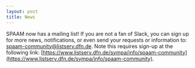 ```yaml
---
layout: post
title: News
---
```


SPAAM now has a mailing list! If you are not a fan of Slack, you can sign up for more news, notifications, or even send your requests or information to: spaam-community@listserv.dfn.de. Note this requires sign-up at the following link: [https://www.listserv.dfn.de/sympa/info/spaam-community](https://www.listserv.dfn.de/sympa/info/spaam-community).
